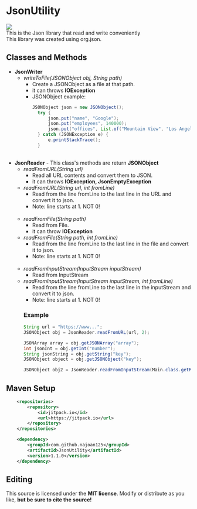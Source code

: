 # JsonUtility
[![](https://jitpack.io/v/najoan125/JsonUtility.svg)](https://jitpack.io/#najoan125/JsonUtility)
<br>
This is the Json library that read and write conveniently<br>
This library was created using org.json.

## Classes and Methods
* **JsonWriter**
  + *writeToFile(JSONObject obj, String path)*
    + Create a JSONObject as a file at that path.
    + it can throws **IOException**
    + JSONObject example:
      ```java
      JSONObject json = new JSONObject();
        try {
            json.put("name", "Google");
            json.put("employees", 140000);
            json.put("offices", List.of("Mountain View", "Los Angeles", "New York"));
        } catch (JSONException e) {
            e.printStackTrace();
        }
      ```
      <br>
* **JsonReader** - This class's methods are return **JSONObject**
  + *readFromURL(String url)*
    + Read all URL contents and convert them to JSON.
    + it can throws **IOException, JsonEmptyException**
  + *readFromURL(String url, int fromLine)*
    + Read from the line fromLine to the last line in the URL and convert it to json.
    + Note: line starts at 1. NOT 0!<br><br>
  + *readFromFile(String path)*
    + Read from File.
    + it can throw **IOException**
  + *readFromFile(String path, int fromLine)*
    + Read from the line fromLine to the last line in the file and convert it to json.
    + Note: line starts at 1. NOT 0!<br><br>
  + *readFromInputStream(InputStream inputStream)*
    + Read from InputStream
  + *readFromInputStream(InputStream inputStream, int fromLine)*
    + Read from the line fromLine to the last line in the inputStream and convert it to json.
    + Note: line starts at 1. NOT 0!
    ### Example
    ```java
    String url = "https://www...";
    JSONObject obj = JsonReader.readFromURL(url, 2);
    
    JSONArray array = obj.getJSONArray("array");
    int jsonInt = obj.getInt("number");
    String jsonString = obj.getString("key");
    JSONObject object = obj.getJSONObject("key");

    JSONObject obj2 = JsonReader.readFromInputStream(Main.class.getResourceAsStream("file"));
    ```

## Maven Setup
```xml
	<repositories>
		<repository>
		    <id>jitpack.io</id>
		    <url>https://jitpack.io</url>
		</repository>
	</repositories>
```
```xml
	<dependency>
	    <groupId>com.github.najoan125</groupId>
	    <artifactId>JsonUtility</artifactId>
	    <version>1.1.0</version>
	</dependency>
```

## Editing
This source is licensed under the **MIT license**. Modify or distribute as you like, **but be sure to cite the source!**
